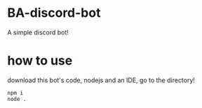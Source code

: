 # BA-discord-bot
A simple discord bot!


# how to use

download this bot's code, nodejs and an IDE, go to the directory!
```
npm i
node .
```

